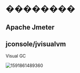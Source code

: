 # ��������

## Apache Jmeter

## jconsole/jvisualvm

Visual GC

![1591861489360](C:\Users\lenovo\AppData\Roaming\Typora\typora-user-images\1591861489360.png)

